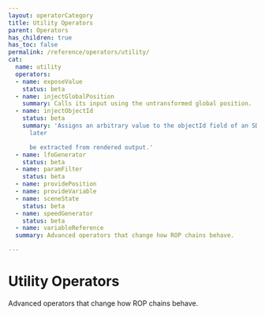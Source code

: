 ```yaml
---
layout: operatorCategory
title: Utility Operators
parent: Operators
has_children: true
has_toc: false
permalink: /reference/operators/utility/
cat:
  name: utility
  operators:
  - name: exposeValue
    status: beta
  - name: injectGlobalPosition
    summary: Calls its input using the untransformed global position.
  - name: injectObjectId
    status: beta
    summary: 'Assigns an arbitrary value to the objectId field of an SDF, which can
      later

      be extracted from rendered output.'
  - name: lfoGenerator
    status: beta
  - name: paramFilter
    status: beta
  - name: providePosition
  - name: provideVariable
  - name: sceneState
    status: beta
  - name: speedGenerator
    status: beta
  - name: variableReference
  summary: Advanced operators that change how ROP chains behave.

---
```


# Utility Operators

Advanced operators that change how ROP chains behave.
